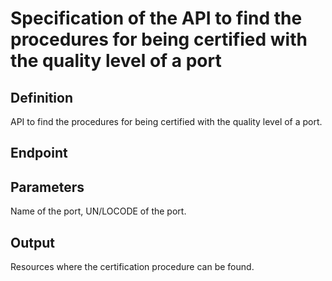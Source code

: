 # Specification of the API to find the procedures for being certified with the quality level of a port

## Definition
API to find the procedures for being certified with the quality level of a port.
## Endpoint
## Parameters
Name of the port, UN/LOCODE of the port.
## Output 
Resources where the certification procedure can be found.
